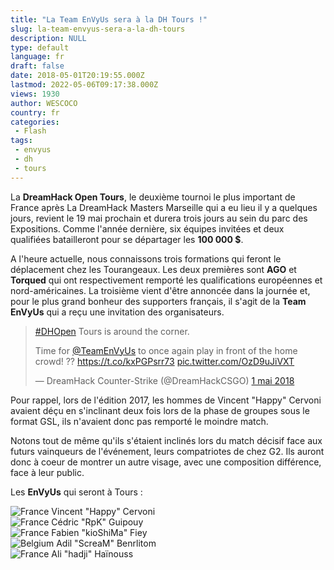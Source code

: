 ```yaml
---
title: "La Team EnVyUs sera à la DH Tours !"
slug: la-team-envyus-sera-a-la-dh-tours
description: NULL
type: default
language: fr
draft: false
date: 2018-05-01T20:19:55.000Z
lastmod: 2022-05-06T09:17:38.000Z
views: 1930
author: WESCOCO
country: fr
categories:
 - Flash
tags:
 - envyus
 - dh
 - tours
---
```

La **DreamHack Open Tours**, le deuxième tournoi le plus important de France après La DreamHack Masters Marseille qui a eu lieu il y a quelques jours, revient le 19 mai prochain et durera trois jours au sein du parc des Expositions. Comme l'année dernière, six équipes invitées et deux qualifiées batailleront pour se départager les **100 000 $**. 

A l'heure actuelle, nous connaissons trois formations qui feront le déplacement chez les Tourangeaux. Les deux premières sont **AGO** et **Torqued** qui ont respectivement remporté les qualifications européennes et nord-américaines. La troisième vient d'être annoncée dans la journée et, pour le plus grand bonheur des supporters français, il s'agit de la **Team EnVyUs** qui a reçu une invitation des organisateurs.

> [#DHOpen](https://twitter.com/hashtag/DHOpen?src=hash&ref%5Fsrc=twsrc%5Etfw) Tours is around the corner.  
>  
> Time for [@TeamEnVyUs](https://twitter.com/TeamEnVyUs?ref%5Fsrc=twsrc%5Etfw) to once again play in front of the home crowd! ?? <https://t.co/kxPGPsrr73> [pic.twitter.com/OzD9uJiVXT](https://t.co/OzD9uJiVXT)
> 
> — DreamHack Counter-Strike (@DreamHackCSGO) [1 mai 2018](https://twitter.com/DreamHackCSGO/status/991346514000723970?ref%5Fsrc=twsrc%5Etfw)

Pour rappel, lors de l'édition 2017, les hommes de Vincent "Happy" Cervoni⁠ avaient déçu en s'inclinant deux fois lors de la phase de groupes sous le format GSL, ils n'avaient donc pas remporté le moindre match. 

Notons tout de même qu'ils s'étaient inclinés lors du match décisif face aux futurs vainqueurs de l'événement, leurs compatriotes de chez G2\. Ils auront donc à coeur de montrer un autre visage, avec une composition différence, face à leur public. 

Les **EnVyUs** qui seront à Tours :

![France](/images/countries/fr.svg)⁠ ⁠Vincent "Happy" Cervoni⁠  
![France](/images/countries/fr.svg)⁠ Cédric "RpK" Guipouy⁠  
![France](/images/countries/fr.svg)⁠ Fabien "kioShiMa" Fiey⁠  
![Belgium](/images/countries/be.svg)⁠ Adil "ScreaM" Benrlitom⁠  
![France](/images/countries/fr.svg)⁠ Ali "hadji" Haïnouss⁠ 
